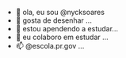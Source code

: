 - 👋 ola, eu sou @nycksoares
- 👀 gosta de desenhar ...
- 🌱 estou apendendo a estudar...
- 💞️ eu colaboro em estudar ...
- 📫 @escola.pr.gov ...

<!---
nycksoares/nycksoares is a ✨ special ✨ repository because its `README.md` (this file) appears on your GitHub profile.
You can click the Preview link to take a look at your changes.
--->
